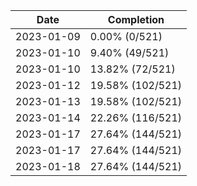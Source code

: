 | Date       | Completion       |
| ---------- | ---------------- |
| 2023-01-09 | 0.00% (0/521)    |
| 2023-01-10 | 9.40% (49/521)   |
| 2023-01-10 | 13.82% (72/521)  |
| 2023-01-12 | 19.58% (102/521) |
| 2023-01-13 | 19.58% (102/521) |
| 2023-01-14 | 22.26% (116/521) |
| 2023-01-17 | 27.64% (144/521) |
| 2023-01-17 | 27.64% (144/521) |
| 2023-01-18 | 27.64% (144/521) |

<!-- Last result: | 2023-01-18 | 27.64% (144/521) | -->